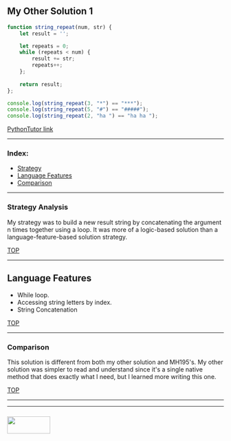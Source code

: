 ## My Other Solution 1

```js
function string_repeat(num, str) {
	let result = '';

	let repeats = 0;
	while (repeats < num) {
		result += str;
		repeats++;
	};
  
	return result;
};

console.log(string_repeat(3, "*") == "***");
console.log(string_repeat(5, "#") == "#####");
console.log(string_repeat(2, "ha ") == "ha ha ");
```

[PythonTutor link](https://goo.gl/VMn1wj)

___

### Index:
* [Strategy](#strategy)
* [Language Features](#language-features)
* [Comparison](#comparison)

___


### Strategy Analysis

My strategy was to build a new result string by concatenating the argument n times together using a loop.  It was more of a logic-based solution than a language-feature-based solution strategy.

[TOP](#my-other-solution-1)

___


## Language Features

* While loop.
* Accessing string letters by index.
* String Concatenation


[TOP](#my-other-solution-1)

___

### Comparison

This solution is different from both my other solution and MH195's.  My other solution was simpler to read and understand since it's a single native method that does exactly what I need, but I learned more writing this one.

[TOP](#fabricelepro)

___
___
### <a href="http://elewa.education/blog" target="_blank"><img src="https://user-images.githubusercontent.com/18554853/34921062-506450ae-f97d-11e7-875f-6feeb26ad72d.png" width="100" height="40"/></a>



